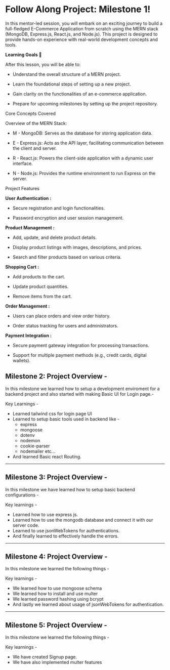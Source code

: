# Follow Along Project: Milestone 1!

In this mentor-led session, you will embark on an exciting journey to build a full-fledged E-Commerce Application from scratch using the MERN stack (MongoDB, Express.js, React.js, and Node.js). This project is designed to provide hands-on experience with real-world development concepts and tools.

**Learning Goals 🎯**

After this lesson, you will be able to:

* Understand the overall structure of a MERN project.

* Learn the foundational steps of setting up a new project.

* Gain clarity on the functionalities of an e-commerce application.

* Prepare for upcoming milestones by setting up the project repository.

Core Concepts Covered

Overview of the MERN Stack:

* M - MongoDB: Serves as the database for storing application data.

* E - Express.js: Acts as the API layer, facilitating communication between the client and server.

* R - React.js: Powers the client-side application with a dynamic user interface.

* N - Node.js: Provides the runtime environment to run Express on the server.

Project Features

**User Authentication :**

* Secure registration and login functionalities.

* Password encryption and user session management.

**Product Management :**

* Add, update, and delete product details.

* Display product listings with images, descriptions, and prices.

* Search and filter products based on various criteria.

**Shopping Cart :**

* Add products to the cart.

* Update product quantities.

* Remove items from the cart.

**Order Management :**

* Users can place orders and view order history.

* Order status tracking for users and administrators.

**Payment Integration :**

* Secure payment gateway integration for processing transactions.

* Support for multiple payment methods (e.g., credit cards, digital wallets).

## Milestone 2: Project Overview - 

In this milestone we learned how to setup a development enviroment for a backend project and also started with making Basic UI for Login page.-

Key Learnings - 

- Learned tailwind css for login page UI
- Learned to setup basic tools used in backend like -
  -  express
  -  mongoose
  -  dotenv
  -  nodemon
  -  cookie-parser
  -  nodemailer etc...
- And learned Basic react Routing.

****

## Milestone 3: Project Overview - 

In this milestone we have learned how to setup basic backend configurations - 

Key learnings -

- Learned how to use express js.
- Learned how to use the mongodb database and connect it with our server code.
- Learned to use jsonWebTokens for authentications.
- And finally learned to effectively handle the errors.
---
## Milestone 4: Project Overview -

In this milestone we learned the following things -

Key learnings - 

- We learned how to use mongoose schema
- We learned how to install and use multer
- We learned password hashing using bcrypt
- And lastly we learned about usage of jsonWebTokens for authentication.
---
## Milestone 5: Project Overview -

In this milestone we learned the following things -

Key learnings - 

- We have created Signup page.
- We have also implemented multer features

